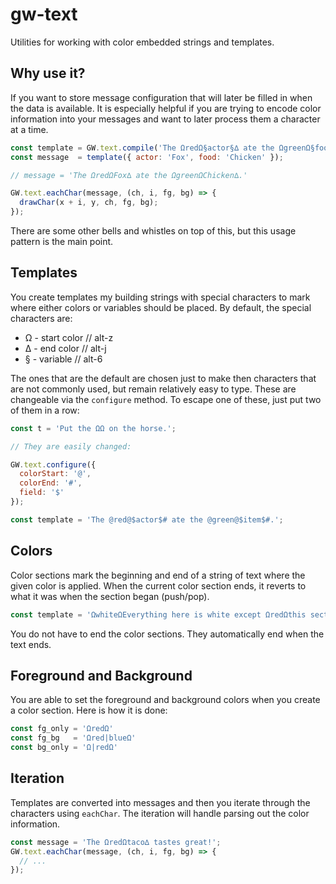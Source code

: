 # gw-text

Utilities for working with color embedded strings and templates.

## Why use it?

If you want to store message configuration that will later be filled in when the data is available.  It is especially helpful if you are trying to encode color information into your messages and want to later process them a character at a time.

```js
const template = GW.text.compile('The ΩredΩ§actor§∆ ate the ΩgreenΩ§food§∆.');
const message  = template({ actor: 'Fox', food: 'Chicken' });

// message = 'The ΩredΩFox∆ ate the ΩgreenΩChicken∆.'

GW.text.eachChar(message, (ch, i, fg, bg) => {
  drawChar(x + i, y, ch, fg, bg);
});
```

There are some other bells and whistles on top of this, but this usage pattern is the main point.

## Templates

You create templates my building strings with special characters to mark where either colors or variables should be placed.  By default, the special characters are:

* Ω - start color // alt-z
* ∆ - end color   // alt-j
* § - variable    // alt-6

The ones that are the default are chosen just to make then characters that are not commonly used, but remain relatively easy to type.  These are changeable via the `configure` method.  To escape one of these, just put two of them in a row:

```js
const t = 'Put the ΩΩ on the horse.';

// They are easily changed:

GW.text.configure({
  colorStart: '@', 
  colorEnd: '#',    
  field: '$'     
});

const template = 'The @red@$actor$# ate the @green@$item$#.';
```

## Colors

Color sections mark the beginning and end of a string of text where the given color is applied.  When the current color section ends, it reverts to what it was when the section began (push/pop).

```js
const template = 'ΩwhiteΩEverything here is white except ΩredΩthis section∆, and it comes back here.';
```

You do not have to end the color sections.  They automatically end when the text ends.

## Foreground and Background

You are able to set the foreground and background colors when you create a color section.  Here is how it is done:

```js
const fg_only = 'ΩredΩ'
const fg_bg   = 'Ωred|blueΩ'
const bg_only = 'Ω|redΩ'
```

## Iteration

Templates are converted into messages and then you iterate through the characters using `eachChar`.  The iteration will handle parsing out the color information.

```js
const message = 'The ΩredΩtaco∆ tastes great!';
GW.text.eachChar(message, (ch, i, fg, bg) => {
  // ...
}); 
```


